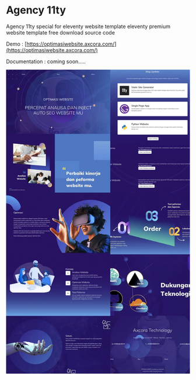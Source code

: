 # Agency 11ty

Agency 11ty special for eleventy website template
eleventy premium website template free download source code

Demo : [https://optimasiwebsite.axcora.com/](https://optimasiwebsite.axcora.com/)

Documentation : coming soon.....

![eleventy premium website template free download source code](eleventypremiumdownloadtemplatefreesourcecode.webp)